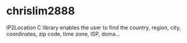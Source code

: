 # chrislim2888
IP2Location C library enables the user to find the country, region, city, coordinates, zip code, time zone, ISP, doma…
